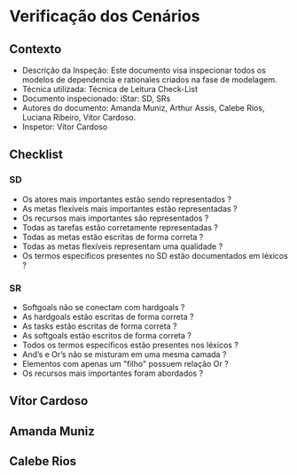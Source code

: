 # Verificação dos Cenários

## Contexto

- Descrição da Inspeção: Este documento visa inspecionar todos os modelos de dependencia e rationales criados na fase de modelagem.
- Técnica utilizada: Técnica de Leitura Check-List
- Documento inspecionado: iStar: SD, SRs
- Autores do documento: Amanda Muniz, Arthur Assis, Calebe Rios, Luciana Ribeiro, Vítor Cardoso.
- Inspetor: Vítor Cardoso

## Checklist

### SD

- Os atores mais importantes estão sendo representados ?
- As metas flexíveis mais importantes estão representadas ?
- Os recursos mais importantes são representados ?
- Todas as tarefas estão corretamente representadas ?
- Todas as metas estão escritas de forma correta ?
- Todas as metas flexíveis representam uma qualidade ?
- Os termos especificos presentes no SD estão documentados em léxicos ?


### SR

- Softgoals não se conectam com hardgoals ?
- As hardgoals estão escritas de forma correta ?
- As tasks estão escritas de forma correta ?
- As softgoals estão escritos de forma correta ?
- Todos os termos específicos estão presentes nos léxicos ?
- And’s e Or’s não se misturam em uma mesma camada ?
- Elementos com apenas um "filho" possuem relação Or ?
- Os recursos mais importantes foram abordados ?


## Vítor Cardoso

## Amanda Muniz

## Calebe Rios